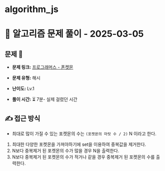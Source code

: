 # algorithm_js

# 📝 알고리즘 문제 풀이 - 2025-03-05

## 문제 📖

-   **문제 링크:** [프로그래머스 - 폰켓몬](https://school.programmers.co.kr/learn/courses/30/lessons/1845)

-   **문제 유형:** 해시

-   **난이도:** Lv.1

-   **풀이 시간:** ⏳ 7분- 실제 걸렸던 시간

## ✍ 접근 방식

-   최대로 많이 가질 수 있는 포켓몬의 수는 `(포켓몬의 마릿 수 / 2)` N 이라고 한다.

1. 최대한 다양한 포켓몬을 가져야하기에 set을 이용하여 중복값을 제거한다.
2. N보다 중복제거 된 포켓몬의 수가 많을 경우 N을 출력한다.
3. N보다 중복제거 된 포켓몬의 수가 적거나 같을 경우 중복제거 된 포켓몬의 수를 출력한다.
